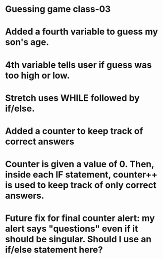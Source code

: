 # Guessing game class-03

# Added a fourth variable to guess my son's age.
# 4th variable tells user if guess was too high or low.
# Stretch uses WHILE followed by if/else. 

# Added a counter to keep track of correct answers
# Counter is given a value of 0. Then, inside each IF statement, counter++ is used to keep track of only correct answers.

# Future fix for final counter alert: my alert says "questions" even if it should be singular. Should I use an if/else statement here?
